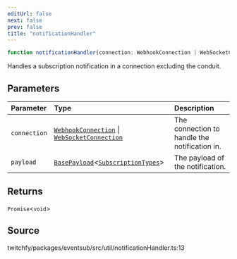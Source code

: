 ```yaml
---
editUrl: false
next: false
prev: false
title: "notificationHandler"
---
```


```ts
function notificationHandler(connection: WebhookConnection | WebSocketConnection, payload: BasePayload<SubscriptionTypes>): Promise<void>
```

Handles a subscription notification in a connection excluding the conduit.

## Parameters

| Parameter | Type | Description |
| :------ | :------ | :------ |
| `connection` | [`WebhookConnection`](/api/eventsub/classes/webhookconnection/) \| [`WebSocketConnection`](/api/eventsub/classes/websocketconnection/) | The connection to handle the notification in. |
| `payload` | [`BasePayload`](/api/eventsub/interfaces/basepayload/)\<[`SubscriptionTypes`](/api/eventsub/enumerations/subscriptiontypes/)\> | The payload of the notification. |

## Returns

`Promise`\<`void`\>

## Source

twitchfy/packages/eventsub/src/util/notificationHandler.ts:13
